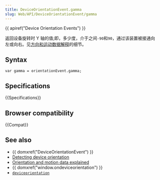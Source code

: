 ```yaml
---
title: DeviceOrientationEvent.gamma
slug: Web/API/DeviceOrientationEvent/gamma
---
```


{{ apiref("Device Orientation Events") }}

返回设备旋转时 Y 轴的值;即，多少度，介于之间`-90`和`90`，通过该装置被接通向左或向右。见[方向和运动数据解释](/zh-CN/DOM/Orientation_and_motion_data_explained)的细节。

## Syntax

```plain
var gamma = orientationEvent.gamma;
```

## Specifications

{{Specifications}}

## Browser compatibility

{{Compat}}

## See also

- {{ domxref("DeviceOrientationEvent") }}
- [Detecting device orientation](/zh-CN/Detecting_device_orientation)
- [Orientation and motion data explained](/zh-CN/DOM/Orientation_and_motion_data_explained)
- {{ domxref("window.ondeviceorientation") }}
- [`deviceorientation`](/zh-CN/docs/Web/API/Window/deviceorientation_event)
